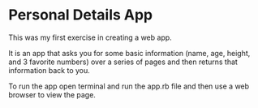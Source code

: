 # Personal Details App
This was my first exercise in creating a web app.

It is an app that asks you for some basic information (name, age, height, and 3 favorite numbers) over a series of pages and then returns that information back to you.

To run the app open terminal and run the app.rb file and then use a web browser to view the page.
